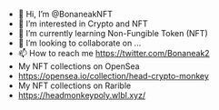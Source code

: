 - 👋 Hi, I’m @BonaneakNFT
- 👀 I’m interested in Crypto and NFT
- 🌱 I’m currently learning Non-Fungible Token (NFT)
- 💞️ I’m looking to collaborate on ...
- 📫 How to reach me https://twitter.com/Bonaneak2 
- My NFT collections on OpenSea 
- https://opensea.io/collection/head-crypto-monkey
- My NFT collections on Rarible
- https://headmonkeypoly.wlbl.xyz/


<!---
BonaneakNFT/BonaneakNFT is a ✨ special ✨ repository because its `README.md` (this file) appears on your GitHub profile.
You can click the Preview link to take a look at your changes.
--->
